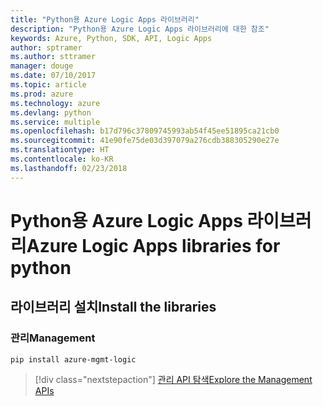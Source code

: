 ```yaml
---
title: "Python용 Azure Logic Apps 라이브러리"
description: "Python용 Azure Logic Apps 라이브러리에 대한 참조"
keywords: Azure, Python, SDK, API, Logic Apps
author: sptramer
ms.author: sttramer
manager: douge
ms.date: 07/10/2017
ms.topic: article
ms.prod: azure
ms.technology: azure
ms.devlang: python
ms.service: multiple
ms.openlocfilehash: b17d796c37809745993ab54f45ee51895ca21cb0
ms.sourcegitcommit: 41e90fe75de03d397079a276cdb388305290e27e
ms.translationtype: HT
ms.contentlocale: ko-KR
ms.lasthandoff: 02/23/2018
---
```

# <a name="azure-logic-apps-libraries-for-python"></a><span data-ttu-id="70f5b-104">Python용 Azure Logic Apps 라이브러리</span><span class="sxs-lookup"><span data-stu-id="70f5b-104">Azure Logic Apps libraries for python</span></span>

## <a name="install-the-libraries"></a><span data-ttu-id="70f5b-105">라이브러리 설치</span><span class="sxs-lookup"><span data-stu-id="70f5b-105">Install the libraries</span></span>


### <a name="management"></a><span data-ttu-id="70f5b-106">관리</span><span class="sxs-lookup"><span data-stu-id="70f5b-106">Management</span></span>

```bash
pip install azure-mgmt-logic
```
> [!div class="nextstepaction"]
> [<span data-ttu-id="70f5b-107">관리 API 탐색</span><span class="sxs-lookup"><span data-stu-id="70f5b-107">Explore the Management APIs</span></span>](/python/api/overview/azure/logicapps/management)
